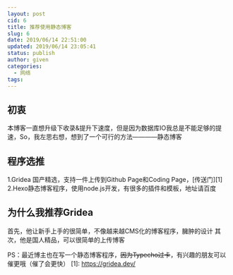 ```yaml
---
layout: post
cid: 6
title: 推荐使用静态博客
slug: 6
date: 2019/06/14 22:51:00
updated: 2019/06/14 23:05:41
status: publish
author: given
categories: 
  - 网络
tags: 
---
```



## 初衷 ##
本博客一直想升级下收录&提升下速度，但是因为数据库IO我总是不能足够的提速，So，我左思右想，想到了一个可行的方法————静态博客
## 程序选推 ##
1.Gridea 国产精选，支持一件上传到Github Page和Coding Page，[传送门][1]
2.Hexo静态博客程序，使用node.js开发，有很多的插件和模板，地址请百度

## 为什么我推荐Gridea ##
首先，他让新手上手的很简单，不像越来越CMS化的博客程序，臃肿的设计
其次，他是国人精品，可以很简单的上传博客


PS：最近博主也在写一个静态博客程序，~~因为Typecho过卡~~，有兴趣的朋友可以催更哦（催了会更快）
  [1]: https://gridea.dev/